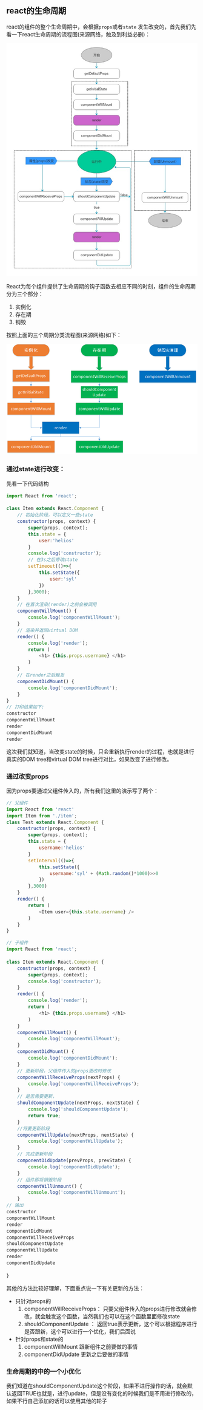 ## react的生命周期

react的组件的整个生命周期中，会根据`props`或者`state` 发生改变的，首先我们先看一下react生命周期的流程图(来源网络，触及到利益必删)：

![](./zujian1.png)

React为每个组件提供了生命周期的钩子函数去相应不同的时刻，组件的生命周期分为三个部分：
1. 实例化
2. 存在期
3. 销毁

按照上面的三个周期分类流程图(来源网络)如下：

![](ajs-life.png)

### 通过state进行改变：

先看一下代码结构

```javascript
import React from 'react';

class Item extends React.Component {
	// 初始化阶段，可以定义一些state
    constructor(props, context) {
        super(props, context);
        this.state = {
			user:'helios'
    	}
        console.log('constructor');
        // 在3s之后修改state
        setTimeout(()=>{
			this.setState({
				user:'syl'
			})
        },3000);
    }
    // 在首次渲染(render)之前会被调用
    componentWillMount() {
    	console.log('componentWillMount');
    } 
    // 渲染并返回virtual DOM
    render() {
    	console.log('render');
        return (
            <h1> {this.props.username} </h1>
        )
    }
    // 在render之后触发
    componentDidMount() {
    	console.log('componentDidMount');
    }
}
// 打印结果如下:
constructor
componentWillMount
render
componentDidMount
render
```
这次我们就知道，当改变state的时候，只会重新执行render的过程，也就是进行真实的DOM tree和virtual DOM tree进行对比，如果改变了进行修改。

### 通过改变props

因为props要通过父组件传入的，所有我们这里的演示写了两个：

```javascript
// 父组件
import React from 'react'
import Item from './item';
class Test extends React.Component {
    constructor(props, context) {
        super(props, context);
        this.state = {
        	username:'helios'
        }
        setInterval(()=>{
        	this.setState({
        		username:'syl' + (Math.random()*1000)>>0
        	})
        },3000)
    }
    render() {
        return (
        	<Item user={this.state.username} />
        )
    }
}

```

```javascript
// 子组件
import React from 'react';

class Item extends React.Component {
    constructor(props, context) {
        super(props, context);
        console.log('constructor');
    }
    render() {
    	console.log('render');
        return (
            <h1> {this.props.username} </h1>
        )
    }
    componentWillMount() {
    	console.log('componentWillMount');
    }
    componentDidMount() {
    	console.log('componentDidMount');
    }
    // 更新阶段，父组件传入的props更改时修改
    componentWillReceiveProps(nextProps) {
    	console.log('componentWillReceiveProps');
    }
    // 是否需要更新，
    shouldComponentUpdate(nextProps, nextState) {
    	console.log('shouldComponentUpdate');
    	return true;
    }
    //将要更新阶段
    componentWillUpdate(nextProps, nextState) {
        console.log('componentWillUpdate');
    }
    // 完成更新阶段
    componentDidUpdate(prevProps, prevState) {
    	console.log('componentDidUpdate');
    }
    // 组件即将销毁阶段
    componentWillUnmount() {
    	console.log('componentWillUnmount');
    }
// 输出
constructor
componentWillMount
render
componentDidMount
componentWillReceiveProps
shouldComponentUpdate
componentWillUpdate
render
componentDidUpdate

}

```

其他的方法比较好理解，下面重点说一下有关更新的方法：
- 只针对props的
	1. componentWillReceiveProps： 只要父组件传入的props进行修改就会修改，就会触发这个函数，当然我们也可以在这个函数里面修改state
	2. shouldComponentUpdate ： 返回true表示更新，这个可以根据程序进行是否跟新，这个可以进行一个优化，我们后面说
- 针对props和state的
	1. componentWillMount 跟新组件之前要做的事情
	2. componentDidUpdate 更新之后要做的事情

### 生命周期的中的一个小优化

我们知道在shouldComponentUpdate这个阶段，如果不进行操作的话，就会默认返回TRUE也就是，进行update，但是没有变化的时候我们是不用进行修改的，如果不行自己添加的话可以使用其他的轮子
